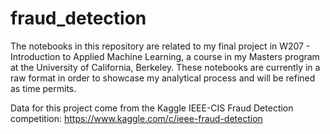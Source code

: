 # fraud_detection

The notebooks in this repository are related to my final project in W207 - Introduction to Applied Machine Learning, a course in my Masters program at the University of California, Berkeley. These notebooks are currently in a raw format in order to showcase my analytical process and will be refined as time permits.
  
Data for this project come from the Kaggle IEEE-CIS Fraud Detection competition:
https://www.kaggle.com/c/ieee-fraud-detection
